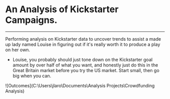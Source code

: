# An Analysis of Kickstarter Campaigns.
---
Performing analysis on Kickstarter data to uncover trends to assist a made up lady named Louise in figuring out if it's really worth it to produce a play on her own.

* Louise, you probably should just tone down on the Kickstarter goal amount by over half of what you want, and honestly just do this in the Great Britain market before you try the US market. Start small, then go big when you can.

![Outcomes](C:\Users\jlaro\Documents\Analysis Projects\Crowdfunding Analysis)
